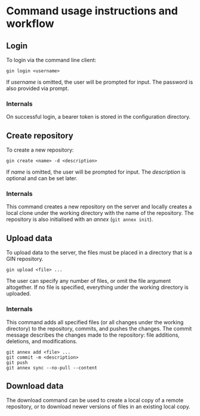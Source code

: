 # Command usage instructions and workflow

## Login

To login via the command line client:

`gin login <username>`

If *username* is omitted, the user will be prompted for input.
The password is also provided via prompt.

### Internals

On successful login, a bearer token is stored in the configuration directory.

## Create repository

To create a new repository:

`gin create <name> -d <description>`

If *name* is omitted, the user will be prompted for input.
The *description* is optional and can be set later.

### Internals

This command creates a new repository on the server and locally creates a local clone under the working directory with the name of the repository.
The repository is also initialised with an *annex* (`git annex init`).

## Upload data

To upload data to the server, the files must be placed in a directory that is a GIN repository.

`gin upload <file> ...`

The user can specify any number of files, or omit the file argument altogether.
If no file is specified, everything under the working directory is uploaded.

### Internals

This command adds all specified files (or all changes under the working directory) to the repository, commits, and pushes the changes.
The commit message describes the changes made to the repository: file additions, deletions, and modifications.

```shell
git annex add <file> ...
git commit -m <description>
git push
git annex sync --no-pull --content
```

## Download data

The download command can be used to create a local copy of a remote repository, or to download newer versions of files in an existing local copy.
